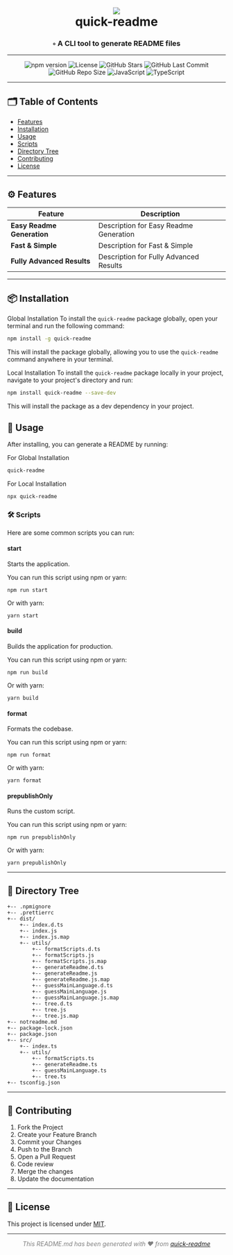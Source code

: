 <div align="center">
<h1 align="center">
<img src="https://github.com/BankkRoll/quick-readme/assets/106103625/332aaeb9-0df8-439c-bd72-a1777b0e2019" />
<br>quick-readme
</h1>
<h3>◦ A CLI tool to generate README files</h3>
</div>

---

<div align="center">
<img src="https://img.shields.io/npm/v/quick-readme.svg?style=flat-square" alt="npm version"> <img src="https://img.shields.io/badge/license-MIT-blue.svg?style=flat-square" alt="License"> <img src="https://img.shields.io/github/stars/BankkRoll/quick-readme.svg?style=social" alt="GitHub Stars"> <img src="https://img.shields.io/github/last-commit/BankkRoll/quick-readme.svg?style=flat-square" alt="GitHub Last Commit"> <img src="https://img.shields.io/github/repo-size/BankkRoll/quick-readme.svg?style=flat-square" alt="GitHub Repo Size"> <img src="https://img.shields.io/badge/language-JavaScript-blueviolet.svg?style=flat-square" alt="JavaScript"> <img src="https://img.shields.io/badge/language-TypeScript-blueviolet.svg?style=flat-square" alt="TypeScript"> </div>

</div>

---

## 🗂️ Table of Contents

- [Features](#️-features)
- [Installation](#-installation)
- [Usage](#-usage)
- [Scripts](#-scripts)
- [Directory Tree](#-directory-tree)
- [Contributing](#-contributing)
- [License](#-license)

---

## ⚙️ Features

| Feature                    | Description                            |
| -------------------------- | -------------------------------------- |
| **Easy Readme Generation** | Description for Easy Readme Generation |
| **Fast & Simple**          | Description for Fast & Simple          |
| **Fully Advanced Results** | Description for Fully Advanced Results |

---

## 📦 Installation

Global Installation
To install the `quick-readme` package globally, open your terminal and run the following command:

```bash
npm install -g quick-readme
```

This will install the package globally, allowing you to use the `quick-readme` command anywhere in your terminal.

Local Installation
To install the `quick-readme` package locally in your project, navigate to your project's directory and run:

```bash
npm install quick-readme --save-dev
```

This will install the package as a dev dependency in your project.

## 🚀 Usage

After installing, you can generate a README by running:

For Global Installation

```bash
quick-readme
```

For Local Installation

```bash
npx quick-readme
```

### 🛠️ Scripts

Here are some common scripts you can run:

#### start

Starts the application.

You can run this script using npm or yarn:

```shell
npm run start
```

Or with yarn:

```shell
yarn start
```

#### build

Builds the application for production.

You can run this script using npm or yarn:

```shell
npm run build
```

Or with yarn:

```shell
yarn build
```

#### format

Formats the codebase.

You can run this script using npm or yarn:

```shell
npm run format
```

Or with yarn:

```shell
yarn format
```

#### prepublishOnly

Runs the custom script.

You can run this script using npm or yarn:

```shell
npm run prepublishOnly
```

Or with yarn:

```shell
yarn prepublishOnly
```

---

## 🌳 Directory Tree

```text
+-- .npmignore
+-- .prettierrc
+-- dist/
    +-- index.d.ts
    +-- index.js
    +-- index.js.map
    +-- utils/
        +-- formatScripts.d.ts
        +-- formatScripts.js
        +-- formatScripts.js.map
        +-- generateReadme.d.ts
        +-- generateReadme.js
        +-- generateReadme.js.map
        +-- guessMainLanguage.d.ts
        +-- guessMainLanguage.js
        +-- guessMainLanguage.js.map
        +-- tree.d.ts
        +-- tree.js
        +-- tree.js.map
+-- notreadme.md
+-- package-lock.json
+-- package.json
+-- src/
    +-- index.ts
    +-- utils/
        +-- formatScripts.ts
        +-- generateReadme.ts
        +-- guessMainLanguage.ts
        +-- tree.ts
+-- tsconfig.json
```

---

## 🤝 Contributing

1. Fork the Project
2. Create your Feature Branch
3. Commit your Changes
4. Push to the Branch
5. Open a Pull Request
6. Code review
7. Merge the changes
8. Update the documentation

---

## 📝 License

This project is licensed under [MIT](./LICENSE).

---

<p align="center"><i><font color="grey">This README.md has been generated with ❤️ from <a href="https://github.com/BankkRoll/quick-readme">quick-readme</a></font></i></p>
